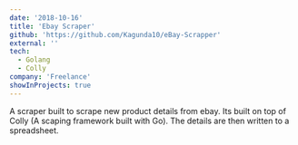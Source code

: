 ```yaml
---
date: '2018-10-16'
title: 'Ebay Scraper'
github: 'https://github.com/Kagunda10/eBay-Scrapper'
external: ''
tech:
  - Golang
  - Colly
company: 'Freelance'
showInProjects: true
---
```


A scraper built to scrape new product details from ebay. Its built on top of Colly (A scaping framework built with Go). The details are then written to a spreadsheet.